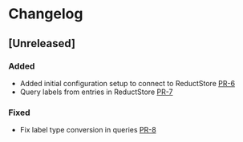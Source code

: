 # Changelog

## [Unreleased]

### Added

* Added initial configuration setup to connect to ReductStore [PR-6](https://github.com/reductstore/reduct-grafana/pull/6)
* Query labels from entries in ReductStore [PR-7](https://github.com/reductstore/reduct-grafana/pull/7)

### Fixed

* Fix label type conversion in queries [PR-8](https://github.com/reductstore/reduct-grafana/pull/8)
